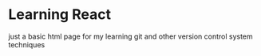 # Learning React 

just a basic html page for my learning git and other version control system techniques